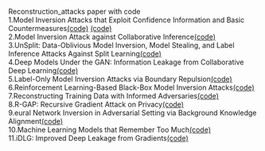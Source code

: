 Reconstruction_attacks paper with code  
1.Model Inversion Attacks that Exploit Confidence Information and Basic Countermeasures[(code)](http://www.cs.cmu.edu/~mfredrik/mi-2016.zip) [(code)](https://github.com/zhangzp9970/MIA)  
2.Model Inversion Attack against Collaborative Inference[(code)](https://github.com/zechenghe/Inverse\_Collaborative\_Inference)  
3.UnSplit: Data-Oblivious Model Inversion, Model Stealing, and Label Inference Attacks Against Split Learning[(code)](https://github.com/ege-erdogan/unsplit)  
4.Deep Models Under the GAN: Information Leakage from Collaborative Deep Learning[(code)](https://github.com/Jaskiee/GAN-Attack-against-Federated-Deep-Learning)  
5.Label-Only Model Inversion Attacks via Boundary Repulsion[(code)](https://github.com/m-kahla/Label-Only-Model-Inversion-Attacks-via-Boundary-Repulsion)  
6.Reinforcement Learning-Based Black-Box Model Inversion Attacks[(code)](https://github.com/HanGyojin/RLB-MI)  
7.Reconstructing Training Data with Informed Adversaries[(code)](https://github.com/deepmind/informed\_adversary\_mnist\_reconstruction)  
8.R-GAP: Recursive Gradient Attack on Privacy[(code)](https://github.com/JunyiZhu-AI/R-GAP)  
9.eural Network Inversion in Adversarial Setting via Background Knowledge Alignment[(code)](https://github.com/yziqi/adversarial-model-inversion)  
10.Machine Learning Models that Remember Too Much[(code)](https://github.com/csong27/ml-model-remember)  
11.iDLG: Improved Deep Leakage from Gradients[(code)](https://github.com/PatrickZH/Improved-Deep-Leakage-from-Gradients)  
